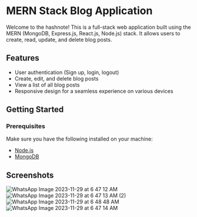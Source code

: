 # MERN Stack Blog Application

Welcome to the hashnote! This is a full-stack web application built using the MERN (MongoDB, Express.js, React.js, Node.js) stack. It allows users to create, read, update, and delete blog posts.

## Features

- User authentication (Sign up, login, logout)
- Create, edit, and delete blog posts
- View a list of all blog posts
- Responsive design for a seamless experience on various devices

## Getting Started

### Prerequisites

Make sure you have the following installed on your machine:

- [Node.js](https://nodejs.org/)
- [MongoDB](https://www.mongodb.com/try/download/community)

## Screenshots

![WhatsApp Image 2023-11-29 at 6 47 12 AM](https://github.com/Dcoder10M/hashnote/assets/84701974/6802e3c2-0b9b-4a85-8679-c2d23b808a69)
![WhatsApp Image 2023-11-29 at 6 47 13 AM (2)](https://github.com/Dcoder10M/hashnote/assets/84701974/c1a759f4-8df2-4dc4-90a5-1dc1db88d530)
![WhatsApp Image 2023-11-29 at 6 48 48 AM](https://github.com/Dcoder10M/hashnote/assets/84701974/b18823a6-585f-4f42-a0e1-2c86bab2fad9)
![WhatsApp Image 2023-11-29 at 6 47 14 AM](https://github.com/Dcoder10M/hashnote/assets/84701974/2fcfad2f-df61-4d51-8137-c0a828276ee5)
